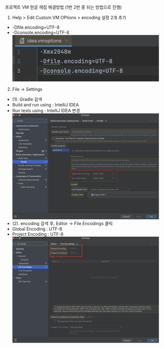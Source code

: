 프로젝트 VM 한글 깨짐  해결방법 (1번 2번 중 되는 방법으로 진행)
1. Help > Edit Custom VM OPtions > encoding 설정 2개 추가
- -Dfile.encoding=UTF-8
- -Dconsole.encoding=UTF-8
  <img src="/src/main/resources/img/vmOption.png">

2. File -> Settings
- (1). Gradle 검색
- Build and run using : IntelliJ IDEA
- Run tests using : IntelliJ IDEA 변경
  <img src="/src/main/resources/img/gradleSettings1.png">
- (2). encoding 검색 후, Editor -> File Encodings 클릭
- Global Encoding : UTF-8
- Project Encoding : UTF-8
  <img src="/src/main/resources/img/fileencoding.png">